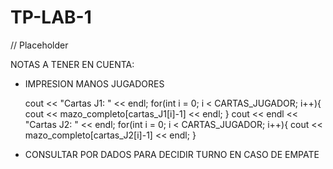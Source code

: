 # TP-LAB-1
// Placeholder 



NOTAS A TENER EN CUENTA:




- IMPRESION MANOS JUGADORES   
   
    cout << "Cartas J1: " << endl;
    for(int i = 0; i < CARTAS_JUGADOR; i++){
        cout << mazo_completo[cartas_J1[i]-1] << endl;
    }
    cout << endl << "Cartas J2: " << endl;
    for(int i = 0; i < CARTAS_JUGADOR; i++){
        cout << mazo_completo[cartas_J2[i]-1]  << endl;
    }


- CONSULTAR POR DADOS PARA DECIDIR TURNO EN CASO DE EMPATE
